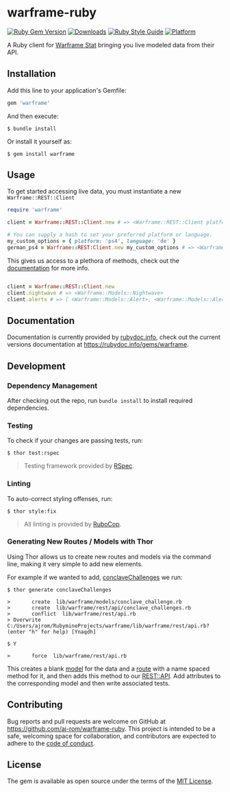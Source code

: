 # warframe-ruby
[![Ruby Gem Version](https://badgen.net/rubygems/v/warframe)](https://rubygems.org/gems/warframe)
[![Downloads](https://badgen.net/rubygems/dt/warframe)](https://rubygems.org/gems/warframe)
[![Ruby Style Guide](https://img.shields.io/badge/code_style-rubocop-brightgreen.svg)](https://github.com/rubocop/rubocop)
[![Platform](https://badgen.net/rubygems/p/warframe)](https://www.ruby-lang.org/en/)

A Ruby client for [Warframe Stat](https://warframestat.us) bringing you live modeled data from their API.

## Installation

Add this line to your application's Gemfile:

```ruby
gem 'warframe'
```

And then execute:

    $ bundle install

Or install it yourself as:

    $ gem install warframe

## Usage

To get started accessing live data, you must instantiate a new `Warframe::REST::Client`
```ruby
require 'warframe'

client = Warframe::REST::Client.new # => <Warframe::REST::Client platform='pc' language='en'>

# You can supply a hash to set your preferred platform or language.
my_custom_options = { platform: 'ps4', language: 'de' }
german_ps4 = Warframe::REST:Client.new my_custom_options # => <Warframe::REST::Client platform='ps4' language='de'>
```

This gives us access to a plethora of methods, check out the [documentation](https://rubydoc.info/gems/warframe) for more info.
```ruby

client = Warframe::REST::Client.new
client.nightwave # => <Warframe::Models::Nightwave>
client.alerts # => [ <Warframe::Models::Alert>, <Warframe::Models::Alert> ]
```

## Documentation

Documentation is currently provided by [rubydoc.info](https://rubydoc.info), check out the current versions documentation at https://rubydoc.info/gems/warframe.

## Development

### Dependency Management
After checking out the repo, run `bundle install` to install required dependencies. 

### Testing
To check if your changes are passing tests, run:

    $ thor test:rspec

> Testing framework provided by [RSpec](https://rspec.info/).

### Linting
To auto-correct styling offenses, run: 

    $ thor style:fix

> All linting is provided by [RuboCop](https://github.com/rubocop/rubocop).

### Generating New Routes / Models with Thor
Using Thor allows us to create new routes and models via the command line, making it very simple to add new elements.

For example if we wanted to add, [conclaveChallenges](https://docs.warframestat.us/#tag/Worldstate/paths/~1{platform}~1conclaveChallenges/get) we run:

    $ thor generate conclaveChallenges 
    
    >       create  lib/warframe/models/conclave_challenge.rb
    >       create  lib/warframe/rest/api/conclave_challenges.rb
    >       conflict  lib/warframe/rest/api.rb
    > Overwrite C:/Users/ajrom/RubymineProjects/warframe/lib/warframe/rest/api.rb? (enter "h" for help) [Ynaqdh] 
    
    $ Y
    
    >       force  lib/warframe/rest/api.rb

This creates a blank [model](/lib/warframe/models) for the data and a [route](/lib/warframe/rest/api) with a name spaced method for it, and then adds this method to our [REST::API](/lib/warframe/rest/api). Add attributes to the corresponding model and then write associated tests.

## Contributing

Bug reports and pull requests are welcome on GitHub at https://github.com/aj-rom/warframe-ruby. This project is intended to be a safe, welcoming space for collaboration, and contributors are expected to adhere to the [code of conduct](https://github.com/aj-rom/warframe-ruby/blob/master/CODE_OF_CONDUCT.md).

## License

The gem is available as open source under the terms of the [MIT License](https://opensource.org/licenses/MIT).
